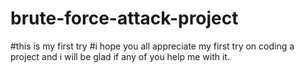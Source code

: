 # brute-force-attack-project
#this is my first try
#i hope you all appreciate my first try on coding a project and i will be glad if any of you help me with it.
